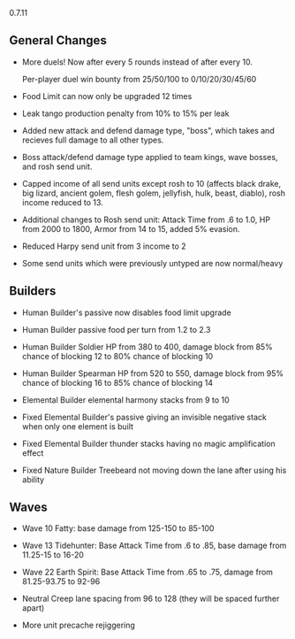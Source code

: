 0.7.11

## General Changes

- More duels! Now after every 5 rounds instead of after every 10.

	Per-player duel win bounty from 25/50/100 to 0/10/20/30/45/60

- Food Limit can now only be upgraded 12 times

- Leak tango production penalty from 10% to 15% per leak

- Added new attack and defend damage type, "boss", which takes and recieves full damage to all other types.

- Boss attack/defend damage type applied to team kings, wave bosses, and rosh send unit.

- Capped income of all send units except rosh to 10 (affects black drake, big lizard, ancient golem, flesh golem, jellyfish, hulk, beast, diablo), rosh income reduced to 13.

- Additional changes to Rosh send unit: Attack Time from .6 to 1.0, HP from 2000 to 1800, Armor from 14 to 15, added 5% evasion.

- Reduced Harpy send unit from 3 income to 2

- Some send units which were previously untyped are now normal/heavy

## Builders

- Human Builder's passive now disables food limit upgrade

- Human Builder passive food per turn from 1.2 to 2.3

- Human Builder Soldier HP from 380 to 400, damage block from 85% chance of blocking 12 to 80% chance of blocking 10

- Human Builder Spearman HP from 520 to 550, damage block from 95% chance of blocking 16 to 85% chance of blocking 14

- Elemental Builder elemental harmony stacks from 9 to 10

- Fixed Elemental Builder's passive giving an invisible negative stack when only one element is built

- Fixed Elemental Builder thunder stacks having no magic amplification effect

- Fixed Nature Builder Treebeard not moving down the lane after using his ability

## Waves

- Wave 10 Fatty: base damage from 125-150 to 85-100

- Wave 13 Tidehunter: Base Attack Time from .6 to .85, base damage from 11.25-15 to 16-20

- Wave 22 Earth Spirit: Base Attack Time from .65 to .75, damage from 81.25-93.75 to 92-96

- Neutral Creep lane spacing from 96 to 128 (they will be spaced further apart)

- More unit precache rejiggering
